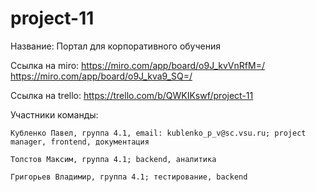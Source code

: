 # project-11
Название: Портал для корпоративного обучения

Ссылка на miro: 
         https://miro.com/app/board/o9J_kvVnRfM=/
         https://miro.com/app/board/o9J_kva9_SQ=/
                
Ссылка на trello: 
       https://trello.com/b/QWKIKswf/project-11

Участники команды:

    Кубленко Павел, группа 4.1, email: kublenko_p_v@sc.vsu.ru; project manager, frontend, документация
    
    Толстов Максим, группа 4.1; backend, аналитика
    
    Григорьев Владимир, группа 4.1; тестирование, backend
    
  
